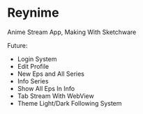# Reynime
Anime Stream App, Making With Sketchware

Future:
- Login System
- Edit Profile
- New Eps and All Series
- Info Series
- Show All Eps In Info
- Tab Stream With WebView
- Theme Light/Dark Following System
